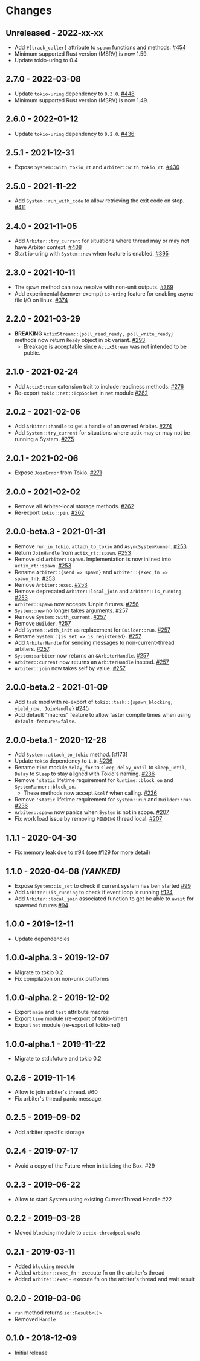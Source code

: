 # Changes

## Unreleased - 2022-xx-xx
- Add `#[track_caller]` attribute to `spawn` functions and methods. [#454]
- Minimum supported Rust version (MSRV) is now 1.59.
- Update tokio-uring to 0.4

[#454]: https://github.com/actix/actix-net/pull/454
[#473]: https://github.com/actix/actix-net/pull/473


## 2.7.0 - 2022-03-08
- Update `tokio-uring` dependency to `0.3.0`. [#448]
- Minimum supported Rust version (MSRV) is now 1.49.

[#448]: https://github.com/actix/actix-net/pull/448


## 2.6.0 - 2022-01-12
- Update `tokio-uring` dependency to `0.2.0`. [#436]

[#436]: https://github.com/actix/actix-net/pull/436


## 2.5.1 - 2021-12-31
- Expose `System::with_tokio_rt` and `Arbiter::with_tokio_rt`. [#430]

[#430]: https://github.com/actix/actix-net/pull/430


## 2.5.0 - 2021-11-22
- Add `System::run_with_code` to allow retrieving the exit code on stop. [#411]

[#411]: https://github.com/actix/actix-net/pull/411


## 2.4.0 - 2021-11-05
- Add `Arbiter::try_current` for situations where thread may or may not have Arbiter context. [#408]
- Start io-uring with `System::new` when feature is enabled. [#395]

[#395]: https://github.com/actix/actix-net/pull/395
[#408]: https://github.com/actix/actix-net/pull/408


## 2.3.0 - 2021-10-11
- The `spawn` method can now resolve with non-unit outputs. [#369]
- Add experimental (semver-exempt) `io-uring` feature for enabling async file I/O on linux. [#374]

[#369]: https://github.com/actix/actix-net/pull/369
[#374]: https://github.com/actix/actix-net/pull/374


## 2.2.0 - 2021-03-29
- **BREAKING** `ActixStream::{poll_read_ready, poll_write_ready}` methods now return
  `Ready` object in ok variant. [#293]
  * Breakage is acceptable since `ActixStream` was not intended to be public.

[#293]: https://github.com/actix/actix-net/pull/293


## 2.1.0 - 2021-02-24
- Add `ActixStream` extension trait to include readiness methods. [#276]
- Re-export `tokio::net::TcpSocket` in `net` module [#282]

[#276]: https://github.com/actix/actix-net/pull/276
[#282]: https://github.com/actix/actix-net/pull/282


## 2.0.2 - 2021-02-06
- Add `Arbiter::handle` to get a handle of an owned Arbiter. [#274]
- Add `System::try_current` for situations where actix may or may not be running a System. [#275]

[#274]: https://github.com/actix/actix-net/pull/274
[#275]: https://github.com/actix/actix-net/pull/275


## 2.0.1 - 2021-02-06
- Expose `JoinError` from Tokio. [#271]

[#271]: https://github.com/actix/actix-net/pull/271


## 2.0.0 - 2021-02-02
- Remove all Arbiter-local storage methods. [#262]
- Re-export `tokio::pin`. [#262]

[#262]: https://github.com/actix/actix-net/pull/262


## 2.0.0-beta.3 - 2021-01-31
- Remove `run_in_tokio`, `attach_to_tokio` and `AsyncSystemRunner`. [#253]
- Return `JoinHandle` from `actix_rt::spawn`. [#253]
- Remove old `Arbiter::spawn`. Implementation is now inlined into `actix_rt::spawn`. [#253]
- Rename `Arbiter::{send => spawn}` and `Arbiter::{exec_fn => spawn_fn}`. [#253]
- Remove `Arbiter::exec`. [#253]
- Remove deprecated `Arbiter::local_join` and `Arbiter::is_running`. [#253]
- `Arbiter::spawn` now accepts !Unpin futures. [#256]
- `System::new` no longer takes arguments. [#257]
- Remove `System::with_current`. [#257]
- Remove `Builder`. [#257]
- Add `System::with_init` as replacement for `Builder::run`. [#257]
- Rename `System::{is_set => is_registered}`. [#257]
- Add `ArbiterHandle` for sending messages to non-current-thread arbiters. [#257].
- `System::arbiter` now returns an `&ArbiterHandle`. [#257]
- `Arbiter::current` now returns an `ArbiterHandle` instead. [#257]
- `Arbiter::join` now takes self by value. [#257]

[#253]: https://github.com/actix/actix-net/pull/253
[#254]: https://github.com/actix/actix-net/pull/254
[#256]: https://github.com/actix/actix-net/pull/256
[#257]: https://github.com/actix/actix-net/pull/257


## 2.0.0-beta.2 - 2021-01-09
- Add `task` mod with re-export of `tokio::task::{spawn_blocking, yield_now, JoinHandle}` [#245]
- Add default "macros" feature to allow faster compile times when using `default-features=false`.

[#245]: https://github.com/actix/actix-net/pull/245


## 2.0.0-beta.1 - 2020-12-28
- Add `System::attach_to_tokio` method. [#173]
- Update `tokio` dependency to `1.0`. [#236]
- Rename `time` module `delay_for` to `sleep`, `delay_until` to `sleep_until`, `Delay` to `Sleep`
  to stay aligned with Tokio's naming. [#236]
- Remove `'static` lifetime requirement for `Runtime::block_on` and `SystemRunner::block_on`.
  * These methods now accept `&self` when calling. [#236]
- Remove `'static` lifetime requirement for `System::run` and `Builder::run`. [#236]
- `Arbiter::spawn` now panics when `System` is not in scope. [#207]
- Fix work load issue by removing `PENDING` thread local. [#207]

[#207]: https://github.com/actix/actix-net/pull/207
[#236]: https://github.com/actix/actix-net/pull/236


## 1.1.1 - 2020-04-30
- Fix memory leak due to [#94] (see [#129] for more detail)

[#129]: https://github.com/actix/actix-net/issues/129


## 1.1.0 - 2020-04-08 _(YANKED)_
- Expose `System::is_set` to check if current system has ben started [#99]
- Add `Arbiter::is_running` to check if event loop is running [#124]
- Add `Arbiter::local_join` associated function
  to get be able to `await` for spawned futures [#94]

[#94]: https://github.com/actix/actix-net/pull/94
[#99]: https://github.com/actix/actix-net/pull/99
[#124]: https://github.com/actix/actix-net/pull/124


## 1.0.0 - 2019-12-11
- Update dependencies


## 1.0.0-alpha.3 - 2019-12-07
- Migrate to tokio 0.2
- Fix compilation on non-unix platforms


## 1.0.0-alpha.2 - 2019-12-02
- Export `main` and `test` attribute macros
- Export `time` module (re-export of tokio-timer)
- Export `net` module (re-export of tokio-net)


## 1.0.0-alpha.1 - 2019-11-22
- Migrate to std::future and tokio 0.2


## 0.2.6 - 2019-11-14
- Allow to join arbiter's thread. #60
- Fix arbiter's thread panic message.


## 0.2.5 - 2019-09-02
- Add arbiter specific storage


## 0.2.4 - 2019-07-17
- Avoid a copy of the Future when initializing the Box. #29


## 0.2.3 - 2019-06-22
- Allow to start System using existing CurrentThread Handle #22


## 0.2.2 - 2019-03-28
- Moved `blocking` module to `actix-threadpool` crate


## 0.2.1 - 2019-03-11
- Added `blocking` module
- Added `Arbiter::exec_fn` - execute fn on the arbiter's thread
- Added `Arbiter::exec` - execute fn on the arbiter's thread and wait result


## 0.2.0 - 2019-03-06
- `run` method returns `io::Result<()>`
- Removed `Handle`


## 0.1.0 - 2018-12-09
- Initial release
